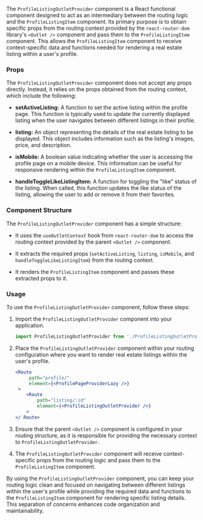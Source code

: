 The `ProfileListingOutletProvider` component is a React functional component designed to act as an intermediary between
the routing logic and the `ProfileListingItem` component. Its primary purpose is to obtain specific props from the
routing context provided by the `react-router-dom` library's `<Outlet />` component and pass them to
the `ProfileListingItem` component. This allows the `ProfileListingItem` component to receive context-specific data and
functions needed for rendering a real estate listing within a user's profile.

### Props

The `ProfileListingOutletProvider` component does not accept any props directly. Instead, it relies on the props
obtained from the routing context, which include the following:

- **setActiveListing:** A function to set the active listing within the profile page. This function is typically used to
  update the currently displayed listing when the user navigates between different listings in their profile.

- **listing:** An object representing the details of the real estate listing to be displayed. This object includes
  information such as the listing's images, price, and description.

- **isMobile:** A boolean value indicating whether the user is accessing the profile page on a mobile device. This
  information can be useful for responsive rendering within the `ProfileListingItem` component.

- **handleToggleLikeListingItem:** A function for toggling the "like" status of the listing. When called, this function
  updates the like status of the listing, allowing the user to add or remove it from their favorites.

### Component Structure

The `ProfileListingOutletProvider` component has a simple structure:

- It uses the `useOutletContext` hook from `react-router-dom` to access the routing context provided by the
  parent `<Outlet />` component.

- It extracts the required props (`setActiveListing`, `listing`, `isMobile`, and `handleToggleLikeListingItem`) from the
  routing context.

- It renders the `ProfileListingItem` component and passes these extracted props to it.

### Usage

To use the `ProfileListingOutletProvider` component, follow these steps:

1. Import the `ProfileListingOutletProvider` component into your application.

   ```jsx static
   import ProfileListingOutletProvider from './ProfileListingOutletProvider';
   ```

2. Place the `ProfileListingOutletProvider` component within your routing configuration where you want to render real
   estate listings within the user's profile.

   ```jsx static
   <Route
		path="profile/"
		element={<ProfilePageProviderLazy />}
	>
       <Route
           path="listing/:id"
           element={<ProfileListingOutletProvider />}
       >
   </ Route>
   ```

3. Ensure that the parent `<Outlet />` component is configured in your routing structure, as it is responsible for
   providing the necessary context to `ProfileListingOutletProvider`.

4. The `ProfileListingOutletProvider` component will receive context-specific props from the routing logic and pass them
   to the `ProfileListingItem` component.

By using the `ProfileListingOutletProvider` component, you can keep your routing logic clean and focused on navigating
between different listings within the user's profile while providing the required data and functions to
the `ProfileListingItem` component for rendering specific listing details. This separation of concerns enhances code
organization and maintainability.